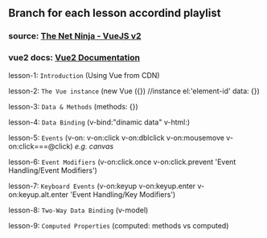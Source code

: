 ## Branch for each lesson accordind playlist

### source: [The Net Ninja - VueJS v2](https://youtube.com/playlist?list=PL4cUxeGkcC9gQcYgjhBoeQH7wiAyZNrYa)

### vue2 docs: [Vue2 Documentation](https://v2.vuejs.org/v2/guide/)

lesson-1: `Introduction` (Using Vue from CDN)

lesson-2: `The Vue instance` (new Vue ({}) //instance el:'element-id' data: {})

lesson-3: `Data & Methods` (methods: {})

lesson-4: `Data Binding` (v-bind:"dinamic data" v-html:)

lesson-5: `Events` (v-on: v-on:click v-on:dblclick v-on:mousemove v-on:click===@click) *e.g. canvas*

lesson-6: `Event Modifiers` (v-on:click.once v-on:click.prevent 'Event Handling/Event Modifiers')

lesson-7: `Keyboard Events` (v-on:keyup v-on:keyup.enter v-on:keyup.alt.enter 'Event Handling/Key Modifiers')

lesson-8: `Two-Way Data Binding` (v-model)

<!-- read the code comments for lesson-9 in 'app' and 'index' files -->
lesson-9: `Computed Properties` (computed:  methods vs computed)